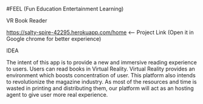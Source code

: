 #FEEL (Fun Education Entertainment Learning)

VR Book Reader

https://salty-spire-42295.herokuapp.com/home  <-- Project Link (Open it in Google chrome for better experience)


IDEA

The intent of this app is to provide a new and immersive reading experience to users. Users can read books in Virtual Reality. Virtual Reality provides an environment which boosts concentration of user.
This platform also intends to revolutionize the magazine industry. As most of the resources and time is wasted in printing and distributing them, our platform will act as an hosting agent to give user more real experience.


